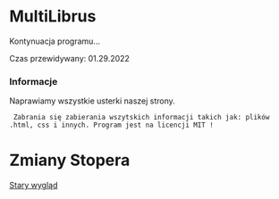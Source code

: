# MultiLibrus
Kontynuacja programu...

Czas przewidywany: 01.29.2022

### Informacje
Naprawiamy wszystkie usterki naszej strony.

``` Zabrania się zabierania wszytskich informacji takich jak: plików .html, css i innych. Program jest na licencji MIT !```

# Zmiany Stopera
[Stary wygląd](https://miloszchetnicki.github.io/MultiLibrus/www/assets/stoper.html)




